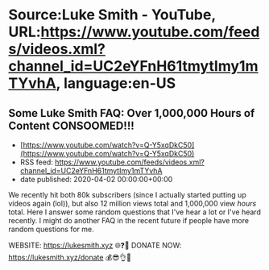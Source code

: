 # Source:Luke Smith - YouTube, URL:https://www.youtube.com/feeds/videos.xml?channel_id=UC2eYFnH61tmytImy1mTYvhA, language:en-US

## Some Luke Smith FAQ: Over 1,000,000 Hours of Content CONSOOMED!!!
 - [https://www.youtube.com/watch?v=Q-Y5xqDkC50](https://www.youtube.com/watch?v=Q-Y5xqDkC50)
 - RSS feed: https://www.youtube.com/feeds/videos.xml?channel_id=UC2eYFnH61tmytImy1mTYvhA
 - date published: 2020-04-02 00:00:00+00:00

We recently hit both 80k subscribers (since I actually started putting up videos again (lol)), but also 12 million views total and 1,000,000 view *hours* total. Here I answer some random questions that I've hear a lot or I've heard recently. I might do another FAQ in the recent future if people have more random questions for me.

WEBSITE: https://lukesmith.xyz 🌐❓🔎
DONATE NOW: https://lukesmith.xyz/donate 💰😎👌💯


